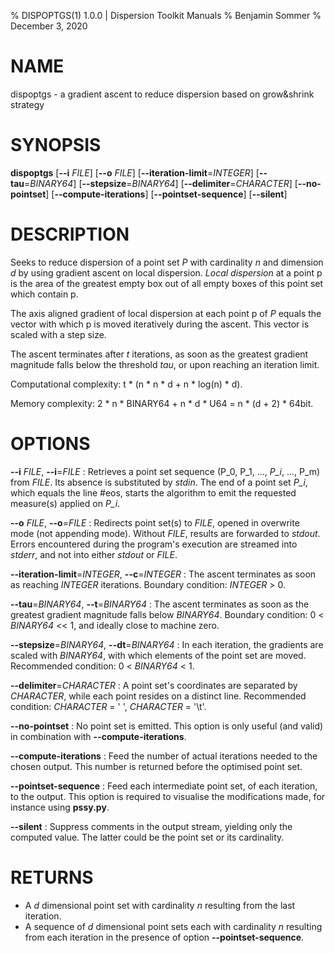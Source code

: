 % DISPOPTGS(1) 1.0.0 | Dispersion Toolkit Manuals
% Benjamin Sommer
% December 3, 2020

# NAME

dispoptgs - a gradient ascent to reduce dispersion based on grow&shrink strategy

# SYNOPSIS

**dispoptgs** [**\--i** *FILE*] [**\--o** *FILE*] [**\--iteration-limit**=*INTEGER*] [**\--tau**=*BINARY64*] [**\--stepsize**=*BINARY64*] [**\--delimiter**=*CHARACTER*] [**\--no-pointset**] [**\--compute-iterations**] [**\--pointset-sequence**] [**\--silent**]

# DESCRIPTION

Seeks to reduce dispersion of a point set *P* with cardinality *n* and dimension *d* by using gradient ascent on local dispersion. *Local dispersion* at a point p is the area of the greatest empty box out of all empty boxes of this point set which contain p.

The axis aligned gradient of local dispersion at each point p of *P* equals the vector with which p is moved iteratively during the ascent. This vector is scaled with a step size.

The ascent terminates after *t* iterations, as soon as the greatest gradient magnitude falls below the threshold *tau*, or upon reaching an iteration limit.

Computational complexity: t * (n * n * d + n * log(n) * d).

Memory complexity: 2 * n * BINARY64 + n * d * U64 = n * (d + 2) * 64bit.

# OPTIONS

**\--i** *FILE*, **\--i**=*FILE*
:   Retrieves a point set sequence (P_0, P_1, ..., *P_i*, ..., P_m) from *FILE*. Its absence is substituted by *stdin*. The end of a point set *P_i*, which equals the line #eos, starts the algorithm to emit the requested measure(s) applied on *P_i*.

**\--o** *FILE*, **\--o**=*FILE*
:   Redirects point set(s) to *FILE*, opened in overwrite mode (not appending mode). Without *FILE*, results are forwarded to *stdout*. Errors encountered during the program's execution are streamed into *stderr*, and not into either *stdout* or *FILE*.

**\--iteration-limit**=*INTEGER*, **\--c**=*INTEGER*
:   The ascent terminates as soon as reaching *INTEGER* iterations. Boundary condition: *INTEGER* > 0.

**\--tau**=*BINARY64*, **\--t**=*BINARY64*
:   The ascent terminates as soon as the greatest gradient magnitude falls below *BINARY64*. Boundary condition: 0 < *BINARY64* << 1, and ideally close to machine zero.

**\--stepsize**=*BINARY64*, **\--dt**=*BINARY64*
:   In each iteration, the gradients are scaled with *BINARY64*, with which elements of the point set are moved. Recommended condition: 0 < *BINARY64* < 1.

**\--delimiter**=*CHARACTER*
:   A point set's coordinates are separated by *CHARACTER*, while each point resides on a distinct line. Recommended condition: *CHARACTER* = \' \', *CHARACTER* = \'\\t\'.

**\--no-pointset**
:   No point set is emitted. This option is only useful (and valid) in combination with **\--compute-iterations**.

**\--compute-iterations**
:   Feed the number of actual iterations needed to the chosen output. This number is returned before the optimised point set.

**\--pointset-sequence**
:   Feed each intermediate point set, of each iteration, to the output. This option is required to visualise the modifications made, for instance using **pssy.py**.
   
**\--silent**
:   Suppress comments in the output stream, yielding only the computed value. The latter could be the point set or its cardinality.

# RETURNS

* A *d* dimensional point set with cardinality *n* resulting from the last iteration. 
* A sequence of *d* dimensional point sets each with cardinality *n* resulting from each iteration in the presence of option **\--pointset-sequence**.